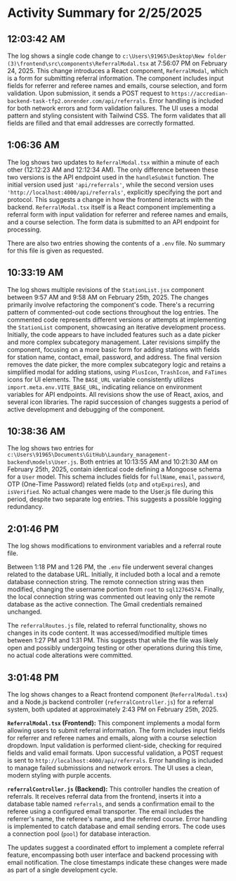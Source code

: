 # Activity Summary for 2/25/2025

## 12:03:42 AM
The log shows a single code change to `c:\Users\91965\Desktop\New folder (3)\frontend\src\components\ReferralModal.tsx` at 7:56:07 PM on February 24, 2025.  This change introduces a React component, `ReferralModal`, which is a form for submitting referral information.  The component includes input fields for referrer and referee names and emails, course selection, and form validation.  Upon submission, it sends a POST request to `https://accredian-backend-task-tfp2.onrender.com/api/referrals`.  Error handling is included for both network errors and form validation failures. The UI uses a modal pattern and styling consistent with Tailwind CSS.  The form validates that all fields are filled and that email addresses are correctly formatted.


## 1:06:36 AM
The log shows two updates to `ReferralModal.tsx` within a minute of each other (12:12:23 AM and 12:12:34 AM).  The only difference between these two versions is the API endpoint used in the `handleSubmit` function. The initial version used just `'api/referrals'`, while the second version uses `'http://localhost:4000/api/referrals'`, explicitly specifying the port and protocol. This suggests a change in how the frontend interacts with the backend.  `ReferralModal.tsx` itself is a React component implementing a referral form with input validation for referrer and referee names and emails, and a course selection. The form data is submitted to an API endpoint for processing.


There are also two entries showing the contents of a `.env` file.  No summary for this file is given as requested.


## 10:33:19 AM
The log shows multiple revisions of the `StationList.jsx` component between 9:57 AM and 9:58 AM on February 25th, 2025.  The changes primarily involve refactoring the component's code.  There's a recurring pattern of commented-out code sections throughout the log entries.  The commented code represents different versions or attempts at implementing the `StationList` component, showcasing an iterative development process.  Initially, the code appears to have included features such as a date picker and more complex subcategory management.  Later revisions simplify the component, focusing on a more basic form for adding stations with fields for station name, contact, email, password, and address. The final version removes the date picker,  the more complex subcategory logic and retains a simplified modal for adding stations, using `PlusIcon`, `TrashIcon`, and `FaTimes` icons for UI elements.  The `BASE_URL` variable consistently utilizes `import.meta.env.VITE_BASE_URL`, indicating reliance on environment variables for API endpoints.  All revisions show the use of React, axios, and several icon libraries.  The rapid succession of changes suggests a period of active development and debugging of the component.


## 10:38:36 AM
The log shows two entries for `c:\Users\91965\Documents\GitHub\Laundary_management-backend\models\User.js`.  Both entries at 10:13:55 AM and 10:21:30 AM on February 25th, 2025, contain identical code defining a Mongoose schema for a `User` model.  This schema includes fields for `fullName`, `email`, `password`, OTP (One-Time Password) related fields (`otp` and `otpExpires`), and `isVerified`.  No actual changes were made to the User.js file during this period, despite two separate log entries.  This suggests a possible logging redundancy.


## 2:01:46 PM
The log shows modifications to environment variables and a referral route file.

Between 1:18 PM and 1:26 PM, the `.env` file underwent several changes related to the database URL.  Initially, it included both a local and a remote database connection string. The remote connection string was then modified, changing the username portion from `root` to `sql12764574`. Finally, the local connection string was commented out leaving only the remote database as the active connection. The Gmail credentials remained unchanged.


The `referralRoutes.js` file, related to referral functionality, shows no changes in its code content. It was accessed/modified multiple times between 1:27 PM and 1:31 PM. This suggests that  while the file was likely open and possibly undergoing testing or other operations during this time, no actual code alterations were committed.


## 3:01:48 PM
The log shows changes to a React frontend component (`ReferralModal.tsx`) and a Node.js backend controller (`referralController.js`) for a referral system, both updated at approximately 2:43 PM on February 25th, 2025.

**`ReferralModal.tsx` (Frontend):** This component implements a modal form allowing users to submit referral information.  The form includes input fields for referrer and referee names and emails, along with a course selection dropdown.  Input validation is performed client-side, checking for required fields and valid email formats. Upon successful validation, a POST request is sent to `http://localhost:4000/api/referrals`.  Error handling is included to manage failed submissions and network errors. The UI uses a clean, modern styling with purple accents.

**`referralController.js` (Backend):** This controller handles the creation of referrals. It receives referral data from the frontend, inserts it into a database table named `referrals`, and sends a confirmation email to the referee using a configured email transporter. The email includes the referrer's name, the referee's name, and the referred course.  Error handling is implemented to catch database and email sending errors.  The code uses a connection pool (`pool`) for database interaction.

The updates suggest a coordinated effort to implement a complete referral feature, encompassing both user interface and backend processing with email notification.  The close timestamps indicate these changes were made as part of a single development cycle.

